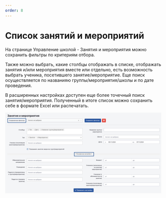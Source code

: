 ```yaml
---
order: 8
---
```


# Список занятий и мероприятий

На странице Управление школой - Занятия и мероприятия можно сохранить фильтры по критериям отбора.

Также можно выбрать, какие столбцы отображать в списке, отображать занятия и/или мероприятия вместе или отдельно, есть возможность выбрать ученика, посетившего занятие/мероприятие. Еще поиск осуществляется по названияю группы/мероприятия/школы и по дате проведения.

В расширенных настройках доступен еще более точечный поиск занятия/мероприятия. Полученный в итоге список можно сохранить себе в формате Excel или распечатать.

![](<../../.gitbook/assets/image (92).png>)